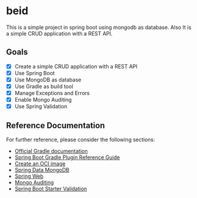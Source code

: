 # beid
This is a simple project in spring boot using mongodb as database. Also It is a simple CRUD application with a REST API. 

## Goals

- [x] Create a simple CRUD application with a REST API
- [x] Use Spring Boot
- [x] Use MongoDB as database
- [x] Use Gradle as build tool
- [x] Manage Exceptions and Errors
- [x] Enable Mongo Auditing
- [x] Use Spring Validation

## Reference Documentation
For further reference, please consider the following sections:

* [Official Gradle documentation](https://docs.gradle.org)
* [Spring Boot Gradle Plugin Reference Guide](https://docs.spring.io/spring-boot/docs/3.1.5/gradle-plugin/reference/html/)
* [Create an OCI image](https://docs.spring.io/spring-boot/docs/3.1.5/gradle-plugin/reference/html/#build-image)
* [Spring Data MongoDB](https://docs.spring.io/spring-boot/docs/3.1.5/reference/htmlsingle/index.html#data.nosql.mongodb)
* [Spring Web](https://docs.spring.io/spring-boot/docs/3.1.5/reference/htmlsingle/index.html#web)
* [Mongo Auditing](https://docs.spring.io/spring-data/mongodb/docs/current/reference/html/#mongo.auditing)
* [Spring Boot Starter Validation](https://mvnrepository.com/artifact/org.springframework.boot/spring-boot-starter-validation)
